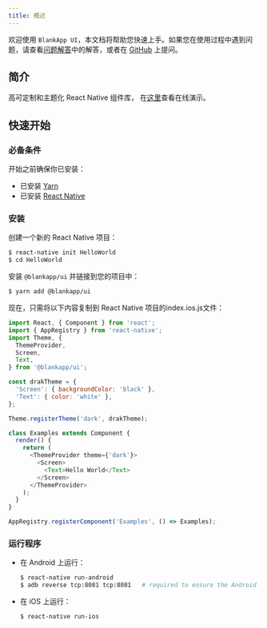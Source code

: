 ```yaml
---
title: 概述
---
```

欢迎使用 `BlankApp UI`，本文档将帮助您快速上手。如果您在使用过程中遇到问题，请查看[问题解答](troubleshooting.html)中的解答，或者在 [GitHub](https://github.com/blankapp/ui/issues) 上提问。

## 简介

高可定制和主题化 React Native 组件库， 在[这里](https://appetize.io/app/q0wwt188mh3pxxxz1rzf1d4pgr)查看在线演示。

## 快速开始

### 必备条件
开始之前确保你已安装：

- 已安装 [Yarn](https://yarnpkg.com/)
- 已安装 [React Native](https://facebook.github.io/react-native/)

### 安装

创建一个新的 React Native 项目：

```bash
$ react-native init HelloWorld
$ cd HelloWorld
```

安装 `@blankapp/ui` 并链接到您的项目中：

```bash
$ yarn add @blankapp/ui
```

现在，只需将以下内容复制到 React Native 项目的index.ios.js文件：

``` js
import React, { Component } from 'react';
import { AppRegistry } from 'react-native';
import Theme, {
  ThemeProvider,
  Screen,
  Text,
} from '@blankapp/ui';

const drakTheme = {
  'Screen': { backgroundColor: 'black' },
  'Text': { color: 'white' },
};

Theme.registerTheme('dark', drakTheme);

class Examples extends Component {
  render() {
    return (
      <ThemeProvider theme={'dark'}>
        <Screen>
          <Text>Hello World</Text>
        </Screen>
      </ThemeProvider>
    );
  }
}

AppRegistry.registerComponent('Examples', () => Examples);
```

### 运行程序

- 在 Android 上运行：

  ```bash
  $ react-native run-android
  $ adb reverse tcp:8081 tcp:8081   # required to ensure the Android app can
  ```

- 在 iOS 上运行：

  ```bash
  $ react-native run-ios
  ```
